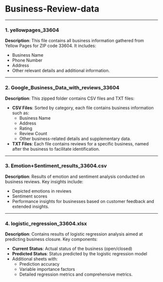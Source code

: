# Business-Review-data
---

### 1. **yellowpages_33604**
**Description**: This file contains all business information gathered from Yellow Pages for ZIP code 33604. It includes:
- Business Name
- Phone Number
- Address
- Other relevant details and additional information.

---

### 2. **Google_Business_Data_with_reviews_33604**
**Description**: This zipped folder contains CSV files and TXT files:
- **CSV Files**: Sorted by category, each file contains business information such as:
  - Business Name
  - Address
  - Rating
  - Review Count
  - Other business-related details and supplementary data.
- **TXT Files**: Each file contains reviews for a specific business, named after the business to facilitate identification.

---

### 3. **Emotion+Sentiment_results_33604.csv**
**Description**: Results of emotion and sentiment analysis conducted on business reviews. Key insights include:
- Depicted emotions in reviews
- Sentiment scores
- Performance insights for businesses based on customer feedback and extended insights.

---

### 4. **logistic_regression_33604.xlsx**
**Description**: Contains results of logistic regression analysis aimed at predicting business closure. Key components:
- **Current Status**: Actual status of the business (open/closed)
- **Predicted Status**: Status predicted by the logistic regression model
- Additional sheets with:
  - Prediction accuracy
  - Variable importance factors
  - Detailed regression metrics and comprehensive metrics.
